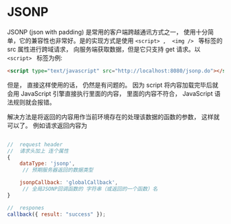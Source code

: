 # JSONP

JSONP (json with padding) 是常用的客户端跨越通讯方式之一， 使用十分简单，它的兼容性也非常好。是的实现方式是使用 `<script> ,  <img /> ` 等标签的 src 属性进行跨域请求， 向服务端获取数据，但是它只支持 get 请求。以 `<script> ` 标签为例:

```html
<script type="text/javascript" src="http://localhost:8080/jsonp.do"></script>
```

但是， 直接这样使用的话， 仍然是有问题的。 因为 script 将内容加载完毕后就会用 JavaScript 引擎直接执行里面的内容， 里面的内容不符合， JavaScript 语法规则就会报错。

解决方法是将返回的内容用作当前环境存在的处理该数据的函数的参数， 这样就可以了。
例如请求返回内容为

```js

//  request header
//  请求头加上 连个属性
{
    dataType: 'jsonp',
     // 预期服务器返回的数据类型

    jsonpCallback: 'globalCallback',
     // 全局JSONP回调函数的 字符串（或返回的一个函数）名
}

//  respones
callback({ result: "success" });
```
